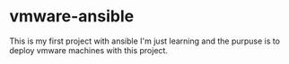 # vmware-ansible
This is my first project with ansible
I'm just learning and the purpuse is to deploy vmware machines with this project.
